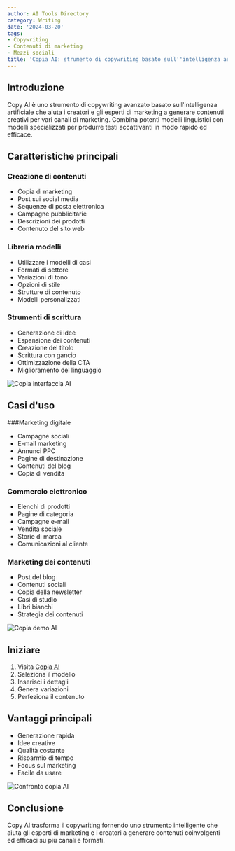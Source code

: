 ```yaml
---
author: AI Tools Directory
category: Writing
date: '2024-03-20'
tags:
- Copywriting
- Contenuti di marketing
- Mezzi sociali
title: 'Copia AI: strumento di copywriting basato sull''intelligenza artificiale'
---
```


## Introduzione

Copy AI è uno strumento di copywriting avanzato basato sull'intelligenza artificiale che aiuta i creatori e gli esperti di marketing a generare contenuti creativi per vari canali di marketing. Combina potenti modelli linguistici con modelli specializzati per produrre testi accattivanti in modo rapido ed efficace.

## Caratteristiche principali

### Creazione di contenuti
- Copia di marketing
- Post sui social media
- Sequenze di posta elettronica
- Campagne pubblicitarie
- Descrizioni dei prodotti
- Contenuto del sito web

### Libreria modelli
- Utilizzare i modelli di casi
- Formati di settore
- Variazioni di tono
- Opzioni di stile
- Strutture di contenuto
- Modelli personalizzati

### Strumenti di scrittura
- Generazione di idee
- Espansione dei contenuti
- Creazione del titolo
- Scrittura con gancio
- Ottimizzazione della CTA
- Miglioramento del linguaggio

![Copia interfaccia AI](/imgs/copyai/interface.jpg)

## Casi d'uso

###Marketing digitale
- Campagne sociali
- E-mail marketing
- Annunci PPC
- Pagine di destinazione
- Contenuti del blog
- Copia di vendita

### Commercio elettronico
- Elenchi di prodotti
- Pagine di categoria
- Campagne e-mail
- Vendita sociale
- Storie di marca
- Comunicazioni al cliente

### Marketing dei contenuti
- Post del blog
- Contenuti sociali
- Copia della newsletter
- Casi di studio
- Libri bianchi
- Strategia dei contenuti

![Copia demo AI](/imgs/copyai/demo.jpg)

## Iniziare

1. Visita [Copia AI](https://copy.ai)
2. Seleziona il modello
3. Inserisci i dettagli
4. Genera variazioni
5. Perfeziona il contenuto

## Vantaggi principali

- Generazione rapida
- Idee creative
- Qualità costante
- Risparmio di tempo
- Focus sul marketing
- Facile da usare

![Confronto copia AI](/imgs/copyai/comparison.jpg)

## Conclusione

Copy AI trasforma il copywriting fornendo uno strumento intelligente che aiuta gli esperti di marketing e i creatori a generare contenuti coinvolgenti ed efficaci su più canali e formati.